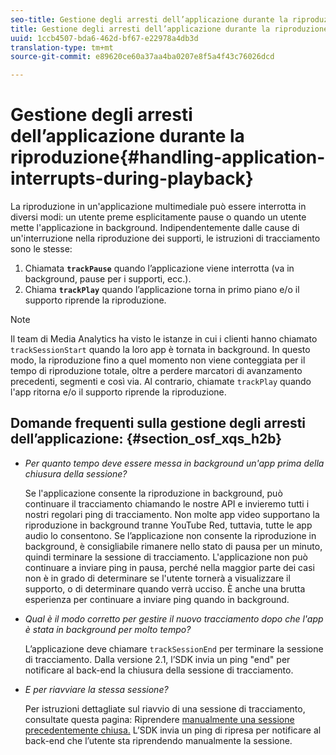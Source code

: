 ```yaml
---
seo-title: Gestione degli arresti dell’applicazione durante la riproduzione
title: Gestione degli arresti dell’applicazione durante la riproduzione
uuid: 1ccb4507-bda6-462d-bf67-e22978a4db3d
translation-type: tm+mt
source-git-commit: e89620ce60a37aa4ba0207e8f5a4f43c76026dcd

---
```



# Gestione degli arresti dell’applicazione durante la riproduzione{#handling-application-interrupts-during-playback}

La riproduzione in un'applicazione multimediale può essere interrotta in diversi modi: un utente preme esplicitamente pause o quando un utente mette l'applicazione in background. Indipendentemente dalle cause di un'interruzione nella riproduzione dei supporti, le istruzioni di tracciamento sono le stesse:

1. Chiamata **`trackPause`** quando l’applicazione viene interrotta (va in background, pause per i supporti, ecc.).
1. Chiama **`trackPlay`** quando l’applicazione torna in primo piano e/o il supporto riprende la riproduzione.

>[!NOTE]
>
>Il team di Media Analytics ha visto le istanze in cui i clienti hanno chiamato `trackSessionStart` quando la loro app è tornata in background. In questo modo, la riproduzione fino a quel momento non viene conteggiata per il tempo di riproduzione totale, oltre a perdere marcatori di avanzamento precedenti, segmenti e così via. Al contrario, chiamate `trackPlay` quando l'app ritorna e/o il supporto riprende la riproduzione.

## Domande frequenti sulla gestione degli arresti dell’applicazione: {#section_osf_xqs_h2b}

* _Per quanto tempo deve essere messa in background un'app prima della chiusura della sessione?_

   Se l'applicazione consente la riproduzione in background, può continuare il tracciamento chiamando le nostre API e invieremo tutti i nostri regolari ping di tracciamento. Non molte app video supportano la riproduzione in background tranne YouTube Red, tuttavia, tutte le app audio lo consentono. Se l’applicazione non consente la riproduzione in background, è consigliabile rimanere nello stato di pausa per un minuto, quindi terminare la sessione di tracciamento. L'applicazione non può continuare a inviare ping in pausa, perché nella maggior parte dei casi non è in grado di determinare se l'utente tornerà a visualizzare il supporto, o di determinare quando verrà ucciso. È anche una brutta esperienza per continuare a inviare ping quando in background.

* _Qual è il modo corretto per gestire il nuovo tracciamento dopo che l'app è stata in background per molto tempo?_

   L’applicazione deve chiamare `trackSessionEnd` per terminare la sessione di tracciamento. Dalla versione 2.1, l’SDK invia un ping "end" per notificare al back-end la chiusura della sessione di tracciamento.

* _E per riavviare la stessa sessione?_

   Per istruzioni dettagliate sul riavvio di una sessione di tracciamento, consultate questa pagina: Riprendere [manualmente una sessione precedentemente chiusa.](/help/sdk-implement/cookbook/resuming-inactive.md) L’SDK invia un ping di ripresa per notificare al back-end che l’utente sta riprendendo manualmente la sessione.

